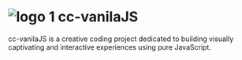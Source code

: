 # ![logo 1](https://github.com/user-attachments/assets/3aeec50c-c433-4eb6-9ef6-b5e1fd473c94) cc-vanilaJS
cc-vanilaJS is a creative coding project dedicated to building visually captivating and interactive experiences using pure JavaScript.
